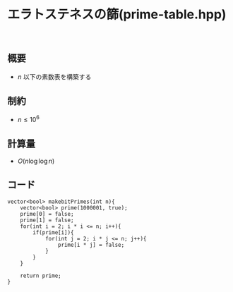 # エラトステネスの篩(prime-table.hpp)
<br>

## 概要
- $n$ 以下の素数表を構築する

## 制約
- $n\leq10^6$

## 計算量
- $O(n\log \log n)$

## コード

```
vector<bool> makebitPrimes(int n){
    vector<bool> prime(1000001, true);
    prime[0] = false;
    prime[1] = false;
    for(int i = 2; i * i <= n; i++){
        if(prime[i]){
            for(int j = 2; i * j <= n; j++){
                prime[i * j] = false;
            }
        }
    }

    return prime;
}

```
